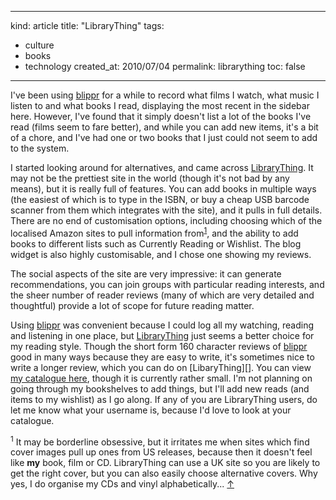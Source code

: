 -----
kind: article
title: "LibraryThing"
tags:
- culture
- books
- technology
created_at: 2010/07/04
permalink: librarything
toc: false
-----

<p>I've been using <a href="http://blippr.com/">blippr</a> for a while to record what films I watch, what music I listen to and what books I read, displaying the most recent in the sidebar here. However, I've found that it simply doesn't list a lot of the books I've read (films seem to fare better), and while you can add new items, it's a bit of a chore, and I've had one or two books that I just could not seem to add to the system.</p>

<p>I started looking around for alternatives, and came across <a href="http://www.librarything.com/">LibraryThing</a>. It may not be the prettiest site in the world (though it's not bad by any means), but it is really full of features. You can add books in multiple ways (the easiest of which is to type in the ISBN, or buy a cheap USB barcode scanner from them which integrates with the site), and it pulls in full details. There are no end of customisation options, including choosing which of the localised Amazon sites to pull information from<sup id="r1-40710"><a href="#f1-40710">1</a></sup>, and the ability to add books to different lists such as Currently Reading or Wishlist. The blog widget is also highly customisable, and I chose one showing my reviews.</p>

<p>The social aspects of the site are very impressive: it can generate recommendations, you can join groups with particular reading interests, and the sheer number of reader reviews (many of which are very detailed and thoughtful) provide a lot of scope for future reading matter.</p>

<p>Using <a href="http://blippr.com/">blippr</a> was convenient because I could log all my watching, reading and listening in one place, but <a href="http://www.librarything.com/">LibraryThing</a> just seems a better choice for my reading style. Though the short form 160 character reviews of <a href="http://blippr.com/">blippr</a> good in many ways because they are easy to write, it's sometimes nice to write a longer review, which you can do on [LibaryThing][]. You can view <a href="http://www.librarything.com/catalog/bsag">my catalogue here</a>, though it is currently rather small. I'm not planning on going through my bookshelves to add things, but I'll add new reads (and items to my wishlist) as I go along. If any of you are LibraryThing users, do let me know what your username is, because I'd love to look at your catalogue.</p>

<p><sup id="f1-40710">1</sup> It may be borderline obsessive, but it irritates me when sites which find cover images pull up ones from US releases, because then it doesn't feel like <strong>my</strong> book, film or CD. LibraryThing can use a UK site so you are likely to get the right cover, but you can also easily choose alternative covers. Why yes, I do organise my CDs and vinyl alphabetically... <a href="#r1-40710">&uarr;</a></p>


